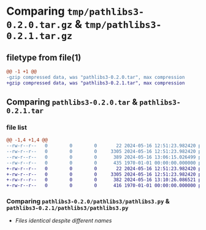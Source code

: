 # Comparing `tmp/pathlibs3-0.2.0.tar.gz` & `tmp/pathlibs3-0.2.1.tar.gz`

## filetype from file(1)

```diff
@@ -1 +1 @@
-gzip compressed data, was "pathlibs3-0.2.0.tar", max compression
+gzip compressed data, was "pathlibs3-0.2.1.tar", max compression
```

## Comparing `pathlibs3-0.2.0.tar` & `pathlibs3-0.2.1.tar`

### file list

```diff
@@ -1,4 +1,4 @@
--rw-r--r--   0        0        0       22 2024-05-16 12:51:23.982420 pathlibs3-0.2.0/pathlibs3/__init__.py
--rw-r--r--   0        0        0     3305 2024-05-16 12:51:23.982420 pathlibs3-0.2.0/pathlibs3/pathlibs3.py
--rw-r--r--   0        0        0      389 2024-05-16 13:06:15.026499 pathlibs3-0.2.0/pyproject.toml
--rw-r--r--   0        0        0      435 1970-01-01 00:00:00.000000 pathlibs3-0.2.0/PKG-INFO
+-rw-r--r--   0        0        0       22 2024-05-16 12:51:23.982420 pathlibs3-0.2.1/pathlibs3/__init__.py
+-rw-r--r--   0        0        0     3305 2024-05-16 12:51:23.982420 pathlibs3-0.2.1/pathlibs3/pathlibs3.py
+-rw-r--r--   0        0        0      382 2024-05-16 13:10:26.086521 pathlibs3-0.2.1/pyproject.toml
+-rw-r--r--   0        0        0      416 1970-01-01 00:00:00.000000 pathlibs3-0.2.1/PKG-INFO
```

### Comparing `pathlibs3-0.2.0/pathlibs3/pathlibs3.py` & `pathlibs3-0.2.1/pathlibs3/pathlibs3.py`

 * *Files identical despite different names*

